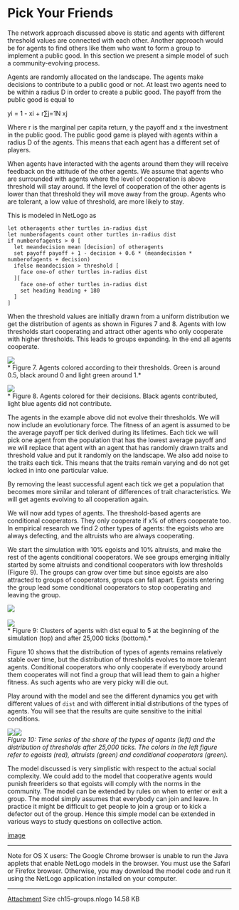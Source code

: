 # Pick Your Friends
The network approach discussed above is static and agents with different threshold values are connected with each other. Another approach would be for agents to find others like them who want to form a group to implement a public good. In this section we present a simple model of such a community-evolving process.

Agents are randomly allocated on the landscape. The agents make decisions to contribute to a public good or not. At least two agents need to be within a radius D in order to create a public good. The payoff from the public good is equal to

yi = 1 - xi + r∑j=1N xj

Where r is the marginal per capita return, y the payoff and x the investment in the public good. The public good game is played with agents within a radius D of the agents. This means that each agent has a different set of players.

When agents have interacted with the agents around them they will receive feedback on the attitude of the other agents. We assume that agents who are surrounded with agents where the level of cooperation is above threshold will stay around. If the level of cooperation of the other agents is lower than that threshold they will move away from the group. Agents who are tolerant, a low value of threshold, are more likely to stay.

This is modeled in NetLogo as
```
let otheragents other turtles in-radius dist
let numberofagents count other turtles in-radius dist
if numberofagents > 0 [
  let meandecision mean [decision] of otheragents
  set payoff payoff + 1 - decision + 0.6 * (meandecision * numberofagents + decision)
  ifelse meandecision > threshold [
    face one-of other turtles in-radius dist
  ][
    face one-of other turtles in-radius dist
    set heading heading + 180
  ]
]
```
When the threshold values are initially drawn from a uniform distribution we get the distribution of agents as shown in Figures 7 and 8. Agents with low thresholds start cooperating and attract other agents who only cooperate with higher thresholds. This leads to groups expanding. In the end all agents cooperate.

![](https://raw.githubusercontent.com/comses/intro-to-abm/master/assets/images/Ch_15_Fig_7.png)<br>*
Figure 7. Agents colored according to their thresholds. Green is around 0.5, black around 0 and light green around 1.*

![](https://raw.githubusercontent.com/comses/intro-to-abm/master/assets/images/Ch_15_Fig_8.png)<br>*
Figure 8. Agents colored for their decisions. Black agents contributed, light blue agents did not contribute.

The agents in the example above did not evolve their thresholds. We will now include an evolutionary force. The fitness of an agent is assumed to be the average payoff per tick derived during its lifetimes. Each tick we will pick one agent from the population that has the lowest average payoff and we will replace that agent with an agent that has randomly drawn traits and threshold value and put it randomly on the landscape. We also add noise to the traits each tick. This means that the traits remain varying and do not get locked in into one particular value.

By removing the least successful agent each tick we get a population that becomes more similar and tolerant of differences of trait characteristics. We will get agents evolving to all cooperation again.

We will now add types of agents. The threshold-based agents are conditional cooperators. They only cooperate if x% of others cooperate too. In empirical research we find 2 other types of agents: the egoists who are always defecting, and the altruists who are always cooperating.

We start the simulation with 10% egoists and 10% altruists, and make the rest of the agents conditional cooperators. We see groups emerging initially started by some altruists and conditional cooperators with low thresholds (Figure 9). The groups can grow over time but since egoists are also attracted to groups of cooperators, groups can fall apart. Egoists entering the group lead some conditional cooperators to stop cooperating and leaving the group.

![](https://raw.githubusercontent.com/comses/intro-to-abm/master/assets/images/Ch_15_Fig_9a.png)<br><br>![](https://raw.githubusercontent.com/comses/intro-to-abm/master/assets/images/Ch_15_Fig_9b.png)<br>*
Figure 9: Clusters of agents with dist equal to 5 at the beginning of the simulation (top) and after 25,000 ticks (bottom).*

Figure 10 shows that the distribution of types of agents remains relatively stable over time, but the distribution of thresholds evolves to more tolerant agents. Conditional cooperators who only cooperate if everybody around them cooperates will not find a group that will lead them to gain a higher fitness. As such agents who are very picky will die out.

Play around with the model and see the different dynamics you get with different values of `dist` and with different initial distributions of the types of agents. You will see that the results are quite sensitive to the initial conditions.

![](https://raw.githubusercontent.com/comses/intro-to-abm/master/assets/images/Ch_15_Fig_10a.png)![](https://raw.githubusercontent.com/comses/intro-to-abm/master/assets/images/Ch_15_Fig_10b.png)<br>*Figure 10: Time series of the share of the types of agents (left) and the distribution of thresholds after 25,000 ticks. The colors in the left figure refer to egoists (red), altruists (green) and conditional cooperators (green).*

The model discussed is very simplistic with respect to the actual social complexity. We could add to the model that cooperative agents would punish freeriders so that egoists will comply with the norms in the community. The model can be extended by rules on when to enter or exit a group. The model simply assumes that everybody can join and leave. In practice it might be difficult to get people to join a group or to kick a defector out of the group. Hence this simple model can be extended in various ways to study questions on collective action.


[image](https://www.openabm.org/book/33102/154-pick-your-friends)
___
Note for OS X users: The Google Chrome browser is unable to run the Java applets that enable NetLogo models in the browser. You must use the Safari or Firefox browser. Otherwise, you may download the model code and run it using the NetLogo application installed on your computer.
___
[Attachment](https://www.openabm.org/files/books/3443/ch15-groups.nlogo)	Size
 ch15-groups.nlogo	14.58 KB
